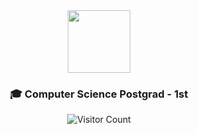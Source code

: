 <div align="center">
  <img src="https://media2.giphy.com/media/U7bH9z0QRiV8X52Elx/giphy.gif" width="100">
  
 ### 🎓 Computer Science Postgrad - 1st
  
![Visitor Count](https://profile-counter.glitch.me/{maxpxtts}/count.svg)
  
</div>

<!--TODO use : https://media0.giphy.com/media/aug1o4CyAHVcIQTzYb/giphy.gif around a gif of ur head?-->
